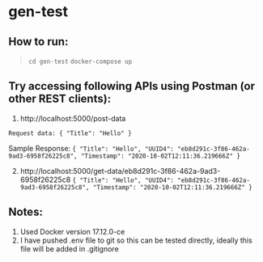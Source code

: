 # gen-test

## How to run:

> `cd gen-test`
> `docker-compose up`


## Try accessing following APIs using Postman (or other REST clients):

1. http://localhost:5000/post-data

`Request data:
{
    "Title": "Hello"
}`

Sample Response:
`{
    "Title": "Hello",
    "UUID4": "eb8d291c-3f86-462a-9ad3-6958f26225c8",
    "Timestamp": "2020-10-02T12:11:36.219666Z"
}`

2. http://localhost:5000/get-data/eb8d291c-3f86-462a-9ad3-6958f26225c8
`{
    "Title": "Hello",
    "UUID4": "eb8d291c-3f86-462a-9ad3-6958f26225c8",
    "Timestamp": "2020-10-02T12:11:36.219666Z"
}`


## Notes:

1. Used Docker version 17.12.0-ce
2. I have pushed .env file to git so this can be tested directly, ideally this file will be added in .gitignore
